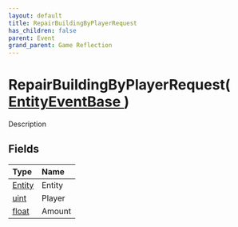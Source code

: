 ```yaml
---
layout: default
title: RepairBuildingByPlayerRequest
has_children: false
parent: Event
grand_parent: Game Reflection
---
```

# RepairBuildingByPlayerRequest( [ EntityEventBase ](/riftbreaker-wiki/docs/game-reflection/events/entity_event_base/) )
Description 

## Fields

| Type | Name |
|:----------|:--------------|
| [Entity](/riftbreaker-wiki/docs/game-reflection/classes/entity/) | Entity |
| [uint](/riftbreaker-wiki/docs/game-reflection/components/uint/) | Player |
| [float](/riftbreaker-wiki/docs/game-reflection/components/float/) | Amount |

